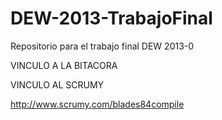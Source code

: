 DEW-2013-TrabajoFinal
=====================

Repositorio para el trabajo final DEW 2013-0

VINCULO A LA BITACORA

VINCULO AL SCRUMY

http://www.scrumy.com/blades84compile

